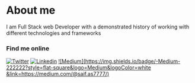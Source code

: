   <!--

  Visitor count<br>
  <img src="https://profile-counter.glitch.me/saifabusaleh/count.svg" />
  -->
# About me
I am Full Stack web Developer with a demonstrated history of working with different technologies and frameworks

### Find me online

<p align="center">

<!-- ![github stats](https://github-readme-stats.vercel.app/api?username=saifabusaleh&show_icons=true&count_private=true&theme=dark) -->


  [![Twitter](https://img.shields.io/badge/-Twitter-222222?style=flat-square&logo=twitter&logoColor=white&link=https://twitter.com/AbusalehSaif)](https://twitter.com/AbusalehSaif)
[![Linkedin](https://img.shields.io/badge/-LinkedIn-222222?style=flat-square&logo=Linkedin&logoColor=white&link=https://www.linkedin.com/in/saif-abusaleh/)](https://www.linkedin.com/in/saif-abusaleh/)
[![Medium](https://img.shields.io/badge/-Medium-222222?style=flat-square&logo=Medium&logoColor=white
&link=https://medium.com/@saif.as7777/)](https://www.linkedin.com/in/saif-abusaleh/)

</p>

<!--
**saifabusaleh/saifabusaleh** is a ✨ _special_ ✨ repository because its `README.md` (this file) appears on your GitHub profile.

Here are some ideas to get you started:

- 🔭 I’m currently working on ...
- 🌱 I’m currently learning ...
- 👯 I’m looking to collaborate on ...
- 🤔 I’m looking for help with ...
- 💬 Ask me about ...
- 📫 How to reach me: ...
- 😄 Pronouns: ...
- ⚡ Fun fact: ...
-->
